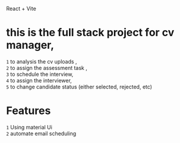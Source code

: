 React + Vite
# this is the full stack project for cv manager,
`1` to analysis the cv uploads ,<br>
`2` to assign the assessment task ,<br>
`3` to schedule the interview,<br>
`4` to assign the interviewer,<br>
`5` to change candidate status (either selected, rejected, etc)

# Features
`1` Using material Ui <br>
`2` automate email scheduling
